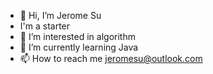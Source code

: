- 👋 Hi, I’m Jerome Su
- I'm a starter
- 👀 I’m interested in algorithm
- 🌱 I’m currently learning Java
- 📫 How to reach me jeromesu@outlook.com

<!---
Jeromexsu/Jeromexsu is a ✨ special ✨ repository because its `README.md` (this file) appears on your GitHub profile.
You can click the Preview link to take a look at your changes.
--->
